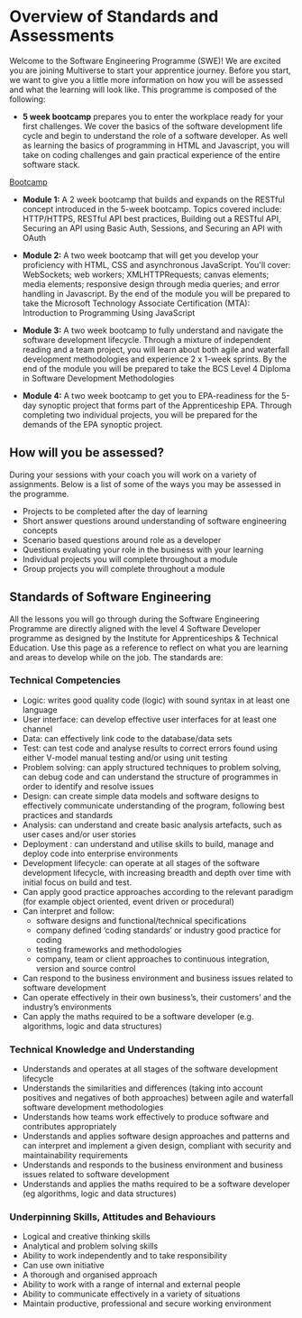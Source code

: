 # Overview of Standards and Assessments 

Welcome to the Software Engineering Programme (SWE)! We are excited you are joining Multiverse to start your apprentice journey. Before you start, we want to give you a little more information on how you will be assessed and what the learning will look like. This programme is composed of the following: 

* __5 week bootcamp__ prepares you to enter the workplace ready for your first challenges. We cover the basics of the software development life cycle and begin to understand the role of a software developer. As well as learning the basics of programming in HTML and Javascript, you will take on coding challenges and gain practical experience of the entire software stack.

[Bootcamp](/curriculum/Bootcamp/index.html)

* __Module 1:__ A 2 week bootcamp that builds and expands on the RESTful concept introduced in the 5-week bootcamp. Topics covered include: HTTP/HTTPS, RESTful API best practices, Building out a RESTful API, Securing an API using Basic Auth, Sessions, and Securing an API with OAuth

* __Module 2:__ A two week bootcamp that will get you develop your proficiency with HTML, CSS and asynchronous JavaScript. You'll cover: WebSockets; web workers; XMLHTTPRequests; canvas elements; media elements; responsive design through media queries; and error handling in Javascript. By the end of the module you will be prepared to take the Microsoft Technology Associate Certification (MTA): Introduction to Programming Using JavaScript

* __Module 3:__ A two week bootcamp to fully understand and navigate the software development lifecycle.  Through a mixture of independent reading and a team project, you will learn about both agile and waterfall development methodologies and experience 2 x 1-week sprints. By the end of the module you will be prepared to take the BCS Level 4 Diploma in Software Development Methodologies

* __Module 4:__ A two week bootcamp to get you to EPA-readiness for the 5-day synoptic project that forms part of the Apprenticeship EPA. Through completing two individual projects, you will be prepared for the demands of the EPA synoptic project.

## How will you be assessed?

During your sessions with your coach you will work on a variety of assignments. Below is a list of some of the ways you may be assessed in the programme.  

* Projects to be completed after the day of learning 
* Short answer questions around understanding of software engineering concepts 
* Scenario based questions around role as a developer 
* Questions evaluating your role in the business with your learning 
* Individual projects you will complete throughout a module 
* Group projects you will complete throughout a module 

## Standards of Software Engineering

All the lessons you will go through during the Software Engineering Programme are directly aligned with the level 4 Software Developer programme as designed by the Institute for Apprenticeships & Technical Education.  Use this page as a reference to reflect on what you are learning and areas to develop while on the job. The standards are: 

### Technical Competencies

- Logic: writes good quality code (logic) with sound syntax in at least one language
- User interface: can develop effective user interfaces for at least one channel
- Data: can effectively link code to the database/data sets
- Test: can test code and analyse results to correct errors found using either V-model manual testing and/or using unit testing
- Problem solving: can apply structured techniques to problem solving, can debug code and can understand the structure of programmes in order to identify and resolve issues
- Design: can create simple data models and software designs to effectively communicate understanding of the program, following best practices and standards
- Analysis: can understand and create basic analysis artefacts, such as user cases and/or user stories
- Deployment : can understand and utilise skills to build, manage and deploy code into enterprise environments
- Development lifecycle: can operate at all stages of the software development lifecycle, with increasing breadth and depth over time with initial focus on build and test.
- Can apply good practice approaches according to the relevant paradigm (for example object oriented, event driven or procedural)
- Can interpret and follow:
  - software designs and functional/technical specifications
  - company defined ‘coding standards’ or industry good practice for coding
  - testing frameworks and methodologies
  - company, team or client approaches to continuous integration, version and source control
- Can respond to the business environment and business issues related to software development
- Can operate effectively in their own business’s, their customers’ and the industry’s environments
- Can apply the maths required to be a software developer (e.g. algorithms, logic and data structures)

### Technical Knowledge and Understanding

- Understands and operates at all stages of the software development lifecycle
- Understands the similarities and differences (taking into account positives and negatives of both approaches) between agile and waterfall software development methodologies
- Understands how teams work effectively to produce software and contributes appropriately
- Understands and applies software design approaches and patterns and can interpret and implement a given design, compliant with security and maintainability requirements
- Understands and responds to the business environment and business issues related to software development
- Understands and applies the maths required to be a software developer (eg algorithms, logic and data structures)

### Underpinning Skills, Attitudes and Behaviours

- Logical and creative thinking skills
- Analytical and problem solving skills
- Ability to work independently and to take responsibility
- Can use own initiative
- A thorough and organised approach
- Ability to work with a range of internal and external people
- Ability to communicate effectively in a variety of situations
- Maintain productive, professional and secure working environment